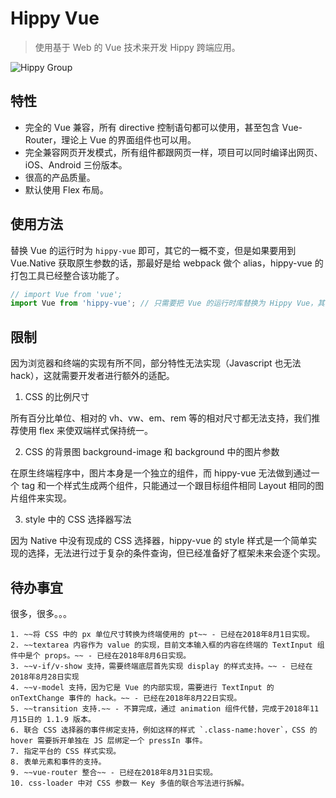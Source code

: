 # Hippy Vue

> 使用基于 Web 的 Vue 技术来开发 Hippy 跨端应用。

![Hippy Group](https://img.shields.io/badge/group-Hippy-blue.svg)

## 特性

* 完全的 Vue 兼容，所有 directive 控制语句都可以使用，甚至包含 Vue-Router，理论上 Vue 的界面组件也可以用。
* 完全兼容网页开发模式，所有组件都跟网页一样，项目可以同时编译出网页、iOS、Android 三份版本。
* 很高的产品质量。
* 默认使用 Flex 布局。

## 使用方法

替换 Vue 的运行时为 `hippy-vue` 即可，其它的一概不变，但是如果要用到 Vue.Native 获取原生参数的话，那最好是给 webpack 做个 alias，hippy-vue 的打包工具已经整合该功能了。

```javascript
// import Vue from 'vue';
import Vue from 'hippy-vue'; // 只需要把 Vue 的运行时库替换为 Hippy Vue，其它的一概不变。
```

## 限制

因为浏览器和终端的实现有所不同，部分特性无法实现（Javascript 也无法 hack），这就需要开发者进行额外的适配。

1. CSS 的比例尺寸

所有百分比单位、相对的 vh、vw、em、rem 等的相对尺寸都无法支持，我们推荐使用 flex 来使双端样式保持统一。

2. CSS 的背景图 background-image 和 background 中的图片参数

在原生终端程序中，图片本身是一个独立的组件，而 hippy-vue 无法做到通过一个 tag 和一个样式生成两个组件，只能通过一个跟目标组件相同 Layout 相同的图片组件来实现。

3. style 中的 CSS 选择器写法

因为 Native 中没有现成的 CSS 选择器，hippy-vue 的 style 样式是一个简单实现的选择，无法进行过于复杂的条件查询，但已经准备好了框架未来会逐个实现。

## 待办事宜

  很多，很多。。。

    1. ~~将 CSS 中的 px 单位尺寸转换为终端使用的 pt~~ - 已经在2018年8月1日实现。
    2. ~~textarea 内容作为 value 的实现，目前文本输入框的内容在终端的 TextInput 组件中是个 props。~~ - 已经在2018年8月6日实现。
    3. ~~v-if/v-show 支持，需要终端底层首先实现 display 的样式支持。~~ - 已经在2018年8月28日实现
    4. ~~v-model 支持，因为它是 Vue 的内部实现，需要进行 TextInput 的 onTextChange 事件的 hack。~~ - 已经在2018年8月22日实现。
    5. ~~transition 支持.~~ - 不算完成，通过 animation 组件代替，完成于2018年11月15日的 1.1.9 版本。
    6. 联合 CSS 选择器的事件绑定支持，例如这样的样式 `.class-name:hover`，CSS 的 hover 需要拆开单独在 JS 层绑定一个 pressIn 事件。
    7. 指定平台的 CSS 样式实现。
    8. 表单元素和事件的支持。
    9. ~~vue-router 整合~~ - 已经在2018年8月31日实现。
    10. css-loader 中对 CSS 参数一 Key 多值的联合写法进行拆解。
